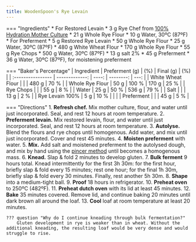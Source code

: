 ```yaml
---
title: WoodenSpoon's Rye Levain
---
```

=== "Ingredients"
    * For Restored Levain
        * 3 g Rye Chef from [100% Hydration Mother Culture](mother-culture.md)
        * 21 g Whole Rye Flour
        * 10 g Water, 30ºC (87ºF)
    * For Preferment
        * 5 g Restored Rye Levain
        * 50 g Whole Rye Flour
        * 25 g Water, 30ºC (87ºF)
    * 480 g White Wheat Flour
    * 170 g Whole Rye Flour
    * 55 g Rye Chops
    * 500 g Water, 30ºC (87ºF)
    * 13 g salt 2%
    * 45 g Preferment
    * 36 g Water, 30ºC (87ºF), for moistening preferment

=== "Baker's Percentage"
    | Ingredient        | Preferment (g) |   (%) | Final (g) |  (%) |
    | :---------------- | -------------: | ----: | --------: | ---: |
    | White Wheat Flour |                |       |     480 g | 70 % |
    | Whole Rye Flour   |           50 g | 100 % |     170 g | 25 % |
    | Rye Chops         |                |       |      55 g |  8 % |
    | Water             |           25 g |  50 % |     536 g | 79 % |
    | Salt              |                |       |      13 g |  2 % |
    | Rye Levain 100%   |            5 g |  10 % |           |      |
    | Preferment        |                |       |      45 g |  5 % |

=== "Directions"
    1. **Refresh chef.** Mix mother culture, flour, and water until just incorporated. Seal, and rest 12 hours at room temperature.
    2. **Preferment levain.** Mix restored levain, flour, and water until just incorporated. Seal, and rest 12 hours at room temperature.
    3. **Autolyse.** Blend the flours and rye chops until homogenous. Add water, and mix until just incorporated. Cover and rest 45 minutes.
    4. **Moisten preferment** with water.
    5. **Mix.** Add salt and moistened preferment to the autolysed dough, and mix by hand using the [pincer method](https://www.youtube.com/watch?v=HoY7CPw0E1s) until becomes a homogenous mass.
    6. **Knead.** Slap & fold 2 minutes to develop gluten.
    7. **Bulk ferment** 9 hours total. Knead intermittently for the first 3h 30m: for the first hour, briefly slap & fold every 15 minutes; rest one hour; for the final 1h 30m, briefly slap & fold every 30 minutes. Finally, rest another 5h 30m.
    8. **Shape** into a medium-tight ball.
    9. **Proof** 18 hours in refrigerator.
    10. **Preheat oven** to 250ºC (482ºF).
    11. **Preheat dutch oven** with its lid at least 45 minutes.
    12. **Bake** 35 minutes covered. Remove lid, and continue baking 20 minutes until dark brown all around the loaf.
    13. **Cool** loaf at room temperature at least 20 minutes.

    ??? question "Why do I continue kneading through bulk fermentation?"
        Gluten development in rye is weaker than in wheat. Without the additional kneading, the resulting loaf would be very dense and would struggle to rise.

[^woodenspoon]:
    WoodenSpoon. ["Rye Levain."](https://www.thefreshloaf.com/node/41939/rye-levain) _The Fresh Loaf._ 11 March 2015.
